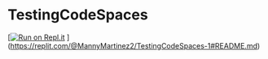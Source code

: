 # TestingCodeSpaces
[[![Run on Repl.it](https://repl.it/badge/github/EMartinezDevelopment/TestingCodeSpaces)](https://repl.it/github/EMartinezDevelopment/TestingCodeSpaces)
](https://replit.com/@MannyMartinez2/TestingCodeSpaces-1#README.md)

